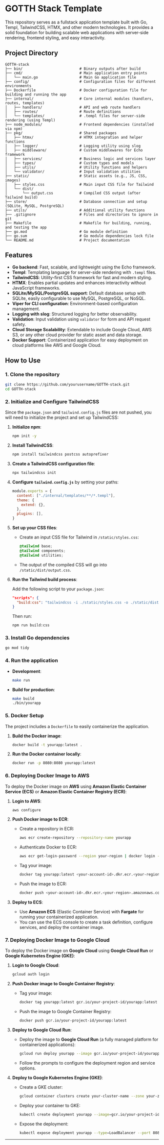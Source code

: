 # GOTTH Stack Template

This repository serves as a fullstack application template built with Go, Templ, TailwindCSS, HTMX, and other modern technologies. It provides a solid foundation for building scalable web applications with server-side rendering, frontend styling, and easy interactivity.

## Project Directory

```plaintext
GOTTH-stack
├── bin/                          # Binary outputs after build
├── cmd/                          # Main application entry points
│   └── main.go                   # Main Go application file
├── config/                       # Configuration files for different environments
├── Dockerfile                    # Docker configuration file for building and running the app
├── internal/                     # Core internal modules (handlers, routes, templates)
│   ├── handlers/                 # API and web route handlers
│   ├── routes/                   # Route definitions
│   └── templates/                # .templ files for server-side rendering (using Templ)
├── node_modules/                 # Frontend dependencies (installed via npm)
├── pkg/                          # Shared packages
│   ├── htmx/                     # HTMX integration and helper functions
│   ├── logger/                   # Logging utility using slog
│   ├── middleware/               # Custom middlewares for Echo framework
│   ├── services/                 # Business logic and services layer
│   ├── types/                    # Custom types and models
│   ├── utils/                    # Utility functions and helpers
│   └── validator/                # Input validation utilities
├── static/                       # Static assets (e.g., JS, CSS, images)
│   ├── styles.css                # Main input CSS file for Tailwind
│   └── dist/
│       └── output.css            # Compiled CSS output (after Tailwind build)
├── store/                        # Database connection and setup (SQLite, MySQL, PostgreSQL)
├── utils/                        # Additional utility functions
├── .gitignore                    # Files and directories to ignore in git
├── Makefile                      # Makefile for building, running, and testing the app
├── go.mod                        # Go module definition
├── go.sum                        # Go module dependencies lock file
└── README.md                     # Project documentation
```

## Features

- **Go backend**: Fast, scalable, and lightweight using the Echo framework.
- **Templ**: Templating language for server-side rendering with `.templ` files.
- **TailwindCSS**: Utility-first CSS framework for fast and modern styling.
- **HTMX**: Enables partial updates and enhances interactivity without JavaScript frameworks.
- **SQLite/MySQL/PostgreSQL support**: Default database setup with SQLite, easily configurable to use MySQL, PostgreSQL, or NoSQL.
- **Viper for CLI configuration**: Environment-based configuration management.
- **Logging with slog**: Structured logging for better observability.
- **Validation**: Input validation using `validator` for form and API request safety.
- **Cloud Storage Scalability**: Extendable to include Google Cloud, AWS S3, or any other cloud provider for static asset and data storage.
- **Docker Support**: Containerized application for easy deployment on cloud platforms like AWS and Google Cloud.

## How to Use

### 1. Clone the repository

```bash
git clone https://github.com/yourusername/GOTTH-stack.git
cd GOTTH-stack
```

### 2. Initialize and Configure TailwindCSS

Since the `package.json` and `tailwind.config.js` files are not pushed, you will need to initialize the project and set up TailwindCSS:

1. **Initialize npm**:

   ```bash
   npm init -y
   ```

2. **Install TailwindCSS**:

   ```bash
   npm install tailwindcss postcss autoprefixer
   ```

3. **Create a TailwindCSS configuration file**:

   ```bash
   npx tailwindcss init
   ```

4. **Configure `tailwind.config.js`** by setting your paths:

   ```javascript
   module.exports = {
     content: ["./internal/templates/**/*.templ"],
     theme: {
       extend: {},
     },
     plugins: [],
   }
   ```

5. **Set up your CSS files**:

   - Create an input CSS file for Tailwind in `/static/styles.css`:

     ```css
     @tailwind base;
     @tailwind components;
     @tailwind utilities;
     ```

   - The output of the compiled CSS will go into `/static/dist/output.css`.

6. **Run the Tailwind build process**:

   Add the following script to your `package.json`:

   ```json
   "scripts": {
     "build:css": "tailwindcss -i ./static/styles.css -o ./static/dist/output.css --watch"
   }
   ```

   Then run:

   ```bash
   npm run build:css
   ```

### 3. Install Go dependencies

```bash
go mod tidy
```

### 4. Run the application

- **Development**:

  ```bash
  make run
  ```

- **Build for production**:

  ```bash
  make build
  ./bin/yourapp
  ```

### 5. Docker Setup

The project includes a `Dockerfile` to easily containerize the application.

1. **Build the Docker image**:

   ```bash
   docker build -t yourapp:latest .
   ```

2. **Run the Docker container locally**:

   ```bash
   docker run -p 8080:8080 yourapp:latest
   ```

### 6. Deploying Docker Image to AWS

To deploy the Docker image on **AWS** using **Amazon Elastic Container Service (ECS)** or **Amazon Elastic Container Registry (ECR)**:

1. **Login to AWS**:

   ```bash
   aws configure
   ```

2. **Push Docker image to ECR**:

   - Create a repository in ECR:
   
     ```bash
     aws ecr create-repository --repository-name yourapp
     ```

   - Authenticate Docker to ECR:

     ```bash
     aws ecr get-login-password --region your-region | docker login --username AWS --password-stdin <your-account-id>.dkr.ecr.<your-region>.amazonaws.com
     ```

   - Tag your image:

     ```bash
     docker tag yourapp:latest <your-account-id>.dkr.ecr.<your-region>.amazonaws.com/yourapp:latest
     ```

   - Push the image to ECR:

     ```bash
     docker push <your-account-id>.dkr.ecr.<your-region>.amazonaws.com/yourapp:latest
     ```

3. **Deploy to ECS**:
   - Use **Amazon ECS** (Elastic Container Service) with **Fargate** for running your containerized application.
   - You can use the ECS console to create a task definition, configure services, and deploy the container image.

### 7. Deploying Docker Image to Google Cloud

To deploy the Docker image on **Google Cloud** using **Google Cloud Run** or **Google Kubernetes Engine (GKE)**:

1. **Login to Google Cloud**:

   ```bash
   gcloud auth login
   ```

2. **Push Docker image to Google Container Registry**:

   - Tag your image:

     ```bash
     docker tag yourapp:latest gcr.io/your-project-id/yourapp:latest
     ```

   - Push the image to Google Container Registry:

     ```bash
     docker push gcr.io/your-project-id/yourapp:latest
     ```

3. **Deploy to Google Cloud Run**:

   - Deploy the image to **Google Cloud Run** (a fully managed platform for containerized applications):

     ```bash
     gcloud run deploy yourapp --image gcr.io/your-project-id/yourapp:latest --platform managed
     ```

   - Follow the prompts to configure the deployment region and service options.

4. **Deploy to Google Kubernetes Engine (GKE)**:

   - Create a GKE cluster:

     ```bash
     gcloud container clusters create your-cluster-name --zone your-zone
     ```

   - Deploy your container to GKE:

     ```bash
     kubectl create deployment yourapp --image=gcr.io/your-project-id/yourapp:latest
     ```

   - Expose the deployment:

     ```bash
     kubectl expose deployment yourapp --type=LoadBalancer --port 8080
     ```

---

